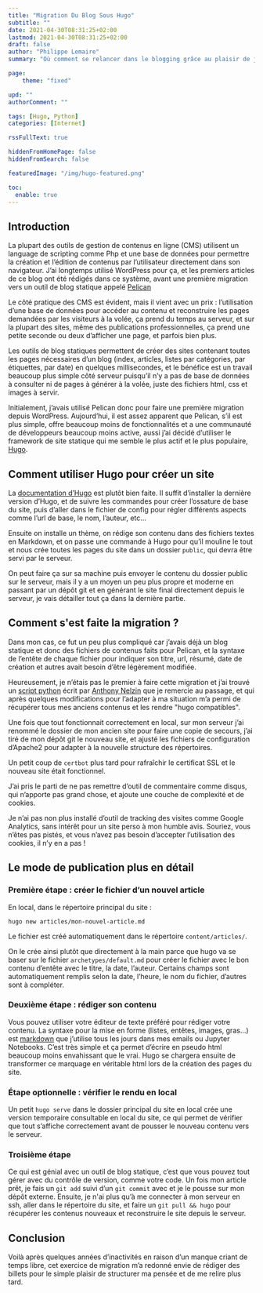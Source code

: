 ```yaml
---
title: "Migration Du Blog Sous Hugo"
subtitle: ""
date: 2021-04-30T08:31:25+02:00
lastmod: 2021-04-30T08:31:25+02:00
draft: false
author: "Philippe Lemaire"
summary: "Où comment se relancer dans le blogging grâce au plaisir de jouer avec un nouvel outil… "

page:
    theme: "fixed"

upd: ""
authorComment: ""

tags: [Hugo, Python]
categories: [Internet]

rssFullText: true

hiddenFromHomePage: false
hiddenFromSearch: false

featuredImage: "/img/hugo-featured.png"

toc:
  enable: true
---
```


## Introduction

La plupart des outils de gestion de contenus en ligne (CMS) utilisent un language de scripting comme Php et une base de données pour permettre la création et l’édition de contenus par l’utilisateur directement dans son navigateur. J’ai longtemps utilisé WordPress pour ça, et les premiers articles de ce blog ont été rédigés dans ce système, avant une première migration vers un outil de blog statique appelé [Pelican](https://blog.getpelican.com/) 

Le côté pratique des CMS est évident, mais il vient avec un prix : l’utilisation d’une base de données pour accéder au contenu et reconstruire les pages demandées par les visiteurs à la volée, ça prend du temps au serveur, et sur la plupart des sites, même des publications professionnelles, ça prend une petite seconde ou deux d’afficher une page, et parfois bien plus. 

Les outils de blog statiques permettent de créer des sites contenant toutes les pages nécessaires d’un blog (index, articles, listes par catégories, par étiquettes, par date) en quelques millisecondes, et le bénéfice est un travail beaucoup plus simple côté serveur puisqu’il n’y a pas de base de données à consulter ni de pages à générer à la volée, juste des fichiers html, css et images à servir.

Initialement, j’avais utilisé Pelican donc pour faire une première migration depuis WordPress. 
Aujourd’hui, il est assez apparent que Pelican, s’il est plus simple, offre beaucoup moins de fonctionnalités et a une communauté de développeurs beaucoup moins active, aussi j’ai décidé d’utiliser le framework de site statique qui me semble le plus actif et le plus populaire, [Hugo](https://gohugo.io/).

## Comment utiliser Hugo pour créer un site

La [documentation d’Hugo](https://gohugo.io/getting-started/quick-start/) est plutôt bien faite.
Il suffit d’installer la dernière version d’Hugo, et de suivre les commandes pour créer l’ossature de base du site, puis d’aller dans le fichier de config pour régler différents aspects comme l’url de base, le nom, l’auteur, etc…

Ensuite on installe un thème, on rédige son contenu dans des fichiers textes en Markdown, et on passe une commande à Hugo pour qu’il mouline le tout et nous crée toutes les pages du site dans un dossier `public`, qui devra être servi par le serveur.

On peut faire ça sur sa machine puis envoyer le contenu du dossier public sur le serveur, mais il y a un moyen un peu plus propre et moderne en passant par un dépôt git et en générant le site final directement depuis le serveur, je vais détailler tout ça dans la dernière partie.

## Comment s'est faite la migration ?

Dans mon cas, ce fut un peu plus compliqué car j’avais déjà un blog statique et donc des fichiers de contenus faits pour Pelican, et la syntaxe de l’entête de chaque fichier pour indiquer son titre, url, résumé, date de création et autres avait besoin d’être légèrement modifiée.

Heureusement, je n’étais pas le premier à faire cette migration et j’ai trouvé un [script python](https://github.com/anthonynelzin/PelicanToHugo) écrit par [Anthony Nelzin](https://anthony.nelzin.fr/) que je remercie au passage, et qui après quelques modifications pour l’adapter à ma situation m’a permi de récupérer tous mes anciens contenus et les rendre "hugo compatibles".

Une fois que tout fonctionnait correctement en local, sur mon serveur j’ai renommé le dossier de mon ancien site pour faire une copie de secours, j’ai tiré de mon dépôt git le nouveau site, et ajusté les fichiers de configuration d’Apache2 pour adapter à la nouvelle structure des répertoires.

Un petit coup de `certbot` plus tard pour rafraîchir le certificat SSL et le nouveau site était fonctionnel.

J’ai pris le parti de ne pas remettre d’outil de commentaire comme disqus, qui n’apporte pas grand chose, et ajoute une couche de complexité et de cookies.

Je n’ai pas non plus installé d’outil de tracking des visites comme Google Analytics, sans intérêt pour un site perso à mon humble avis. Souriez, vous n’êtes pas pistés, et vous n’avez pas besoin d’accepter l’utilisation des cookies, il n’y en a pas !

## Le mode de publication plus en détail 

### Première étape : créer le fichier d’un nouvel article 

En local, dans le répertoire principal du site :

`hugo new articles/mon-nouvel-article.md`

Le fichier est créé automatiquement dans le répertoire `content/articles/`.

On le crée ainsi plutôt que directement à la main parce que hugo va se baser sur le fichier `archetypes/default.md` pour créer le fichier avec le bon contenu d’entête avec le titre, la date, l’auteur. Certains champs sont automatiquement remplis selon la date, l’heure, le nom du fichier, d’autres sont à compléter.

### Deuxième étape : rédiger son contenu

Vous pouvez utiliser votre éditeur de texte préféré pour rédiger votre contenu. La syntaxe pour la mise en forme (listes, entêtes, images, gras…) est [markdown](https://daringfireball.net/projects/markdown/) que j’utilise tous les jours dans mes emails ou Jupyter Notebooks. C’est très simple et ça permet d’écrire en pseudo html beaucoup moins envahissant que le vrai. Hugo se chargera ensuite de transformer ce marquage en véritable html lors de la création des pages du site.

### Étape optionnelle : vérifier le rendu en local

Un petit `hugo serve` dans le dossier principal du site en local crée une version temporaire consultable en local du site, ce qui permet de vérifier que tout s’affiche correctement avant de pousser le nouveau contenu vers le serveur. 

### Troisième étape

Ce qui est génial avec un outil de blog statique, c’est que vous pouvez tout gérer avec du contrôle de version, comme votre code.
Un fois mon article prêt, je fais un `git add` suivi d’un `git commit` avec et je le pousse sur mon dépôt externe.
Ensuite, je n'ai plus qu’à me connecter à mon serveur en ssh, aller dans le répertoire du site, et faire un `git pull && hugo` pour récupérer les contenus nouveaux et reconstruire le site depuis le serveur.

## Conclusion

Voilà après quelques années d’inactivités en raison d’un manque criant de temps libre, cet exercice de migration m’a redonné envie de rédiger des billets pour le simple plaisir de structurer ma pensée et de me relire plus tard.
